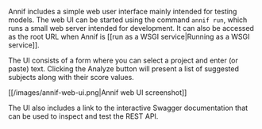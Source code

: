 Annif includes a simple web user interface mainly intended for testing models. The web UI can be started using the command `annif run`, which runs a small web server intended for development. It can also be accessed as the root URL when Annif is [[run as a WSGI service|Running as a WSGI service]].

The UI consists of a form where you can select a project and enter (or paste) text. Clicking the Analyze button will present a list of suggested subjects along with their score values.

[[/images/annif-web-ui.png|Annif web UI screenshot]]

The UI also includes a link to the interactive Swagger documentation that can be used to inspect and test the REST API.
